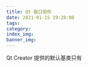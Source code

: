 ```yaml
---
title: Qt 窗口部件
date: 2021-01-15 19:28:08
tags:
category:
index_img:
banner_img:
---
```


Qt Creator 提供的默认基类只有
